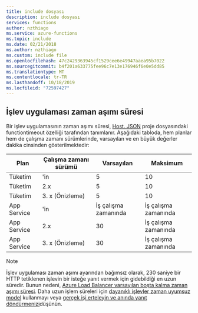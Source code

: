 ```yaml
---
title: include dosyası
description: include dosyası
services: functions
author: nzthiago
ms.service: azure-functions
ms.topic: include
ms.date: 02/21/2018
ms.author: nzthiago
ms.custom: include file
ms.openlocfilehash: 47c2429363945cf1529cee6e49947aaea95b7022
ms.sourcegitcommit: b4f201a633775fee96c7e13e176946f6e0e5dd85
ms.translationtype: MT
ms.contentlocale: tr-TR
ms.lasthandoff: 10/18/2019
ms.locfileid: "72597427"
---
```

## <a name="timeout"></a>İşlev uygulaması zaman aşımı süresi 

Bir işlev uygulamasının zaman aşımı süresi, [Host. JSON](../articles/azure-functions/functions-host-json.md#functiontimeout) proje dosyasındaki functiontimeout özelliği tarafından tanımlanır. Aşağıdaki tabloda, hem planlar hem de çalışma zamanı sürümlerinde, varsayılan ve en büyük değerler dakika cinsinden gösterilmektedir:

| Plan | Çalışma zamanı sürümü | Varsayılan | Maksimum |
|------|---------|---------|---------|
| Tüketim | 'in | 5 | 10 |
| Tüketim | 2.x | 5 | 10 |
| Tüketim | 3. x (Önizleme) | 5 | 10 |
| App Service | 'in | İş çalışma zamanında | İş çalışma zamanında |
| App Service | 2.x | 30 | İş çalışma zamanında |
| App Service | 3. x (Önizleme) | 30 | İş çalışma zamanında |

> [!NOTE] 
> İşlev uygulaması zaman aşımı ayarından bağımsız olarak, 230 saniye bir HTTP tetiklenen işlevin bir isteğe yanıt vermek için gidebildiği en uzun süredir. Bunun nedeni, [Azure Load Balancer varsayılan boşta kalma zaman aşımı süresi](../articles/app-service/faq-availability-performance-application-issues.md#why-does-my-request-time-out-after-230-seconds). Daha uzun işlem süreleri için [dayanıklı işlevler zaman uyumsuz model](../articles/azure-functions/durable/durable-functions-overview.md#async-http) kullanmayı veya [gerçek işi erteleyin ve anında yanıt döndürmenizi](../articles/azure-functions/functions-best-practices.md#avoid-long-running-functions)düşünün.
